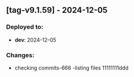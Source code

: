 
## [tag-v9.1.59] - 2024-12-05
### Deployed to:
- **dev**: 2024-12-05
### Changes:
- checking commits-666 -listing files 11111111ddd


